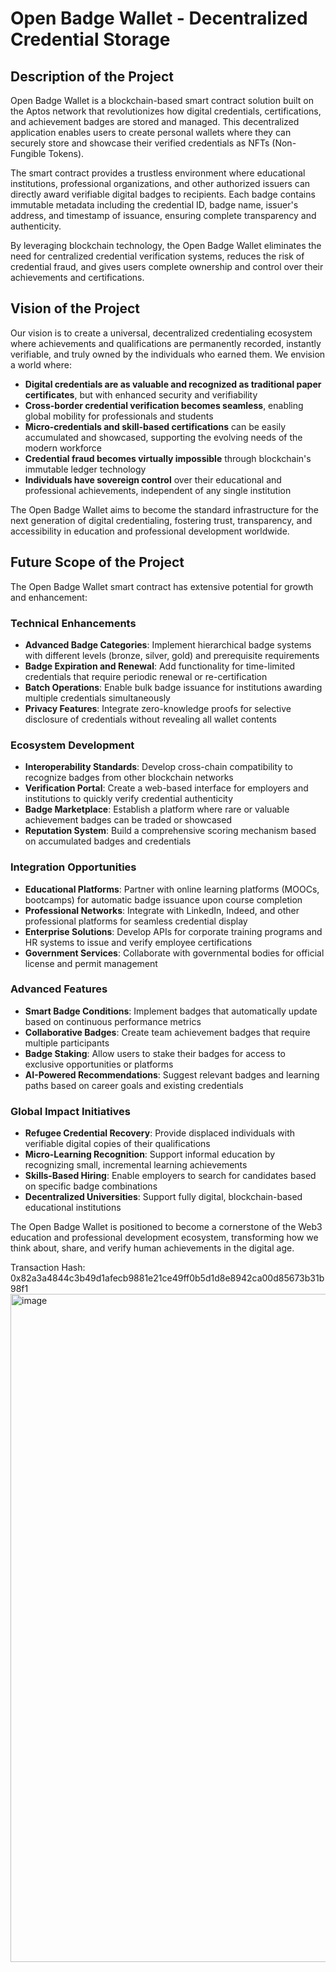 # Open Badge Wallet - Decentralized Credential Storage

## Description of the Project

Open Badge Wallet is a blockchain-based smart contract solution built on the Aptos network that revolutionizes how digital credentials, certifications, and achievement badges are stored and managed. This decentralized application enables users to create personal wallets where they can securely store and showcase their verified credentials as NFTs (Non-Fungible Tokens).

The smart contract provides a trustless environment where educational institutions, professional organizations, and other authorized issuers can directly award verifiable digital badges to recipients. Each badge contains immutable metadata including the credential ID, badge name, issuer's address, and timestamp of issuance, ensuring complete transparency and authenticity.

By leveraging blockchain technology, the Open Badge Wallet eliminates the need for centralized credential verification systems, reduces the risk of credential fraud, and gives users complete ownership and control over their achievements and certifications.

## Vision of the Project

Our vision is to create a universal, decentralized credentialing ecosystem where achievements and qualifications are permanently recorded, instantly verifiable, and truly owned by the individuals who earned them. We envision a world where:

- **Digital credentials are as valuable and recognized as traditional paper certificates**, but with enhanced security and verifiability
- **Cross-border credential verification becomes seamless**, enabling global mobility for professionals and students
- **Micro-credentials and skill-based certifications** can be easily accumulated and showcased, supporting the evolving needs of the modern workforce
- **Credential fraud becomes virtually impossible** through blockchain's immutable ledger technology
- **Individuals have sovereign control** over their educational and professional achievements, independent of any single institution

The Open Badge Wallet aims to become the standard infrastructure for the next generation of digital credentialing, fostering trust, transparency, and accessibility in education and professional development worldwide.

## Future Scope of the Project

The Open Badge Wallet smart contract has extensive potential for growth and enhancement:

### Technical Enhancements
- **Advanced Badge Categories**: Implement hierarchical badge systems with different levels (bronze, silver, gold) and prerequisite requirements
- **Badge Expiration and Renewal**: Add functionality for time-limited credentials that require periodic renewal or re-certification
- **Batch Operations**: Enable bulk badge issuance for institutions awarding multiple credentials simultaneously
- **Privacy Features**: Integrate zero-knowledge proofs for selective disclosure of credentials without revealing all wallet contents

### Ecosystem Development
- **Interoperability Standards**: Develop cross-chain compatibility to recognize badges from other blockchain networks
- **Verification Portal**: Create a web-based interface for employers and institutions to quickly verify credential authenticity
- **Badge Marketplace**: Establish a platform where rare or valuable achievement badges can be traded or showcased
- **Reputation System**: Build a comprehensive scoring mechanism based on accumulated badges and credentials

### Integration Opportunities
- **Educational Platforms**: Partner with online learning platforms (MOOCs, bootcamps) for automatic badge issuance upon course completion
- **Professional Networks**: Integrate with LinkedIn, Indeed, and other professional platforms for seamless credential display
- **Enterprise Solutions**: Develop APIs for corporate training programs and HR systems to issue and verify employee certifications
- **Government Services**: Collaborate with governmental bodies for official license and permit management

### Advanced Features
- **Smart Badge Conditions**: Implement badges that automatically update based on continuous performance metrics
- **Collaborative Badges**: Create team achievement badges that require multiple participants
- **Badge Staking**: Allow users to stake their badges for access to exclusive opportunities or platforms
- **AI-Powered Recommendations**: Suggest relevant badges and learning paths based on career goals and existing credentials

### Global Impact Initiatives
- **Refugee Credential Recovery**: Provide displaced individuals with verifiable digital copies of their qualifications
- **Micro-Learning Recognition**: Support informal education by recognizing small, incremental learning achievements
- **Skills-Based Hiring**: Enable employers to search for candidates based on specific badge combinations
- **Decentralized Universities**: Support fully digital, blockchain-based educational institutions

The Open Badge Wallet is positioned to become a cornerstone of the Web3 education and professional development ecosystem, transforming how we think about, share, and verify human achievements in the digital age.

Transaction Hash: 0x82a3a4844c3b49d1afecb9881e21ce49ff0b5d1d8e8942ca00d85673b31b98f1
<img width="1814" height="1069" alt="image" src="https://github.com/user-attachments/assets/f9715e50-2b81-405d-b173-95df2af254a8" />
